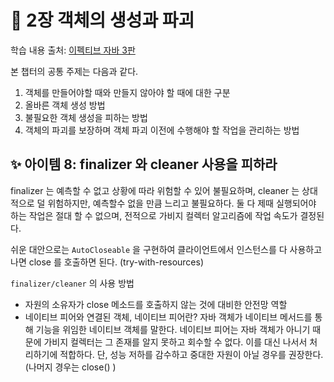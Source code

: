 # 💎 2장 객체의 생성과 파괴

학습 내용 출처: [이펙티브 자바 3판](http://ebook.insightbook.co.kr/book/66)

본 챕터의 공통 주제는 다음과 같다.

1. 객체를 만들어야할 때와 만들지 않아야 할 때에 대한 구분
2. 올바른 객체 생성 방법
3. 불필요한 객체 생성을 피하는 방법
4. 객체의 파괴를 보장하며 객체 파괴 이전에 수행해야 할 작업을 관리하는 방법

## ✨ 아이템 8: finalizer 와 cleaner 사용을 피하라

finalizer 는 예측할 수 없고 상황에 따라 위험할 수 있어 불필요하며, cleaner 는 상대적으로 덜 위험하지만, 예측할수 없을 만큼 느리고 불필요하다. 둘 다 제때 실행되어야 하는 작업은 절대 할 수 없으며, 전적으로 가비지 컬렉터 알고리즘에 작업 속도가 결정된다.

쉬운 대안으로는 `AutoCloseable` 을 구현하여 클라이언트에서 인스턴스를 다 사용하고 나면 close 를 호출하면 된다. (try-with-resources)

`finalizer/cleaner` 의 사용 방법

- 자원의 소유자가 close 메소드를 호출하지 않는 것에 대비한 안전망 역할
- 네이티브 피어와 연결된 객체, 네이티브 피어란? 자바 객체가 네이티브 메서드를 통해 기능을 위임한 네이티브 객체를 말한다. 네이티브 피어는 자바 객체가 아니기 때문에 가비지 컬렉터는 그 존재를 알지 못하고 회수할 수 없다. 이를 대신 나서서 처리하기에 적합하다. 단, 성능 저하를 감수하고 중대한 자원이 아닐 경우를 권장한다. (나머지 경우는 close() )
